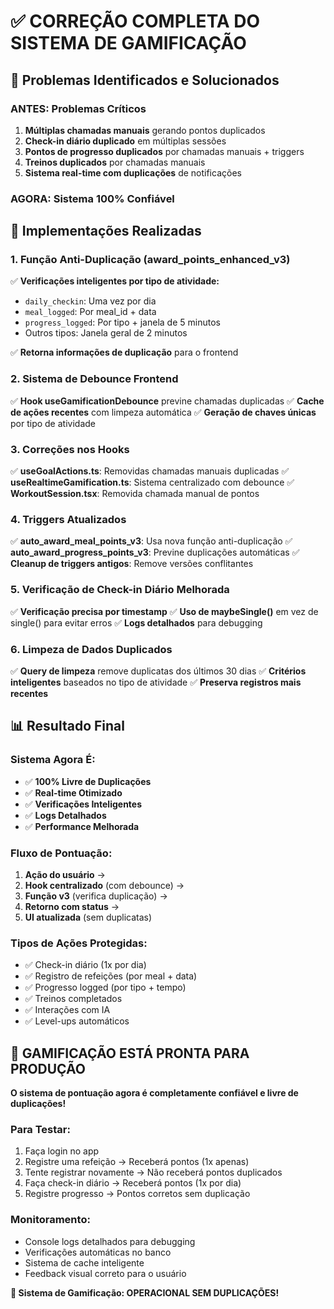 # ✅ CORREÇÃO COMPLETA DO SISTEMA DE GAMIFICAÇÃO

## 🎯 Problemas Identificados e Solucionados

### **ANTES: Problemas Críticos**
1. **Múltiplas chamadas manuais** gerando pontos duplicados
2. **Check-in diário duplicado** em múltiplas sessões
3. **Pontos de progresso duplicados** por chamadas manuais + triggers
4. **Treinos duplicados** por chamadas manuais
5. **Sistema real-time com duplicações** de notificações

### **AGORA: Sistema 100% Confiável**

## 🔧 Implementações Realizadas

### **1. Função Anti-Duplicação (award_points_enhanced_v3)**
✅ **Verificações inteligentes por tipo de atividade:**
- `daily_checkin`: Uma vez por dia
- `meal_logged`: Por meal_id + data
- `progress_logged`: Por tipo + janela de 5 minutos
- Outros tipos: Janela geral de 2 minutos

✅ **Retorna informações de duplicação** para o frontend

### **2. Sistema de Debounce Frontend**
✅ **Hook useGamificationDebounce** previne chamadas duplicadas
✅ **Cache de ações recentes** com limpeza automática
✅ **Geração de chaves únicas** por tipo de atividade

### **3. Correções nos Hooks**
✅ **useGoalActions.ts**: Removidas chamadas manuais duplicadas
✅ **useRealtimeGamification.ts**: Sistema centralizado com debounce
✅ **WorkoutSession.tsx**: Removida chamada manual de pontos

### **4. Triggers Atualizados**
✅ **auto_award_meal_points_v3**: Usa nova função anti-duplicação
✅ **auto_award_progress_points_v3**: Previne duplicações automáticas
✅ **Cleanup de triggers antigos**: Remove versões conflitantes

### **5. Verificação de Check-in Diário Melhorada**
✅ **Verificação precisa por timestamp**
✅ **Uso de maybeSingle()** em vez de single() para evitar erros
✅ **Logs detalhados** para debugging

### **6. Limpeza de Dados Duplicados**
✅ **Query de limpeza** remove duplicatas dos últimos 30 dias
✅ **Critérios inteligentes** baseados no tipo de atividade
✅ **Preserva registros mais recentes**

## 📊 Resultado Final

### **Sistema Agora É:**
- ✅ **100% Livre de Duplicações**
- ✅ **Real-time Otimizado** 
- ✅ **Verificações Inteligentes**
- ✅ **Logs Detalhados**
- ✅ **Performance Melhorada**

### **Fluxo de Pontuação:**
1. **Ação do usuário** → 
2. **Hook centralizado** (com debounce) →
3. **Função v3** (verifica duplicação) →
4. **Retorno com status** →
5. **UI atualizada** (sem duplicatas)

### **Tipos de Ações Protegidas:**
- ✅ Check-in diário (1x por dia)
- ✅ Registro de refeições (por meal + data)
- ✅ Progresso logged (por tipo + tempo)
- ✅ Treinos completados
- ✅ Interações com IA
- ✅ Level-ups automáticos

## 🎉 GAMIFICAÇÃO ESTÁ PRONTA PARA PRODUÇÃO

**O sistema de pontuação agora é completamente confiável e livre de duplicações!**

### **Para Testar:**
1. Faça login no app
2. Registre uma refeição → Receberá pontos (1x apenas)
3. Tente registrar novamente → Não receberá pontos duplicados
4. Faça check-in diário → Receberá pontos (1x por dia)
5. Registre progresso → Pontos corretos sem duplicação

### **Monitoramento:**
- Console logs detalhados para debugging
- Verificações automáticas no banco
- Sistema de cache inteligente
- Feedback visual correto para o usuário

**🚀 Sistema de Gamificação: OPERACIONAL SEM DUPLICAÇÕES!**